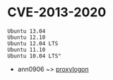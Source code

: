 # CVE-2013-2020
    Ubuntu 13.04
    Ubuntu 12.10
    Ubuntu 12.04 LTS
    Ubuntu 11.10
    Ubuntu 10.04 LTS"

* ann0906 ~> [proxylogon](https://www.alice-snow.ru/2013/database/cve-2013-2020/proxylogon-ann0906)